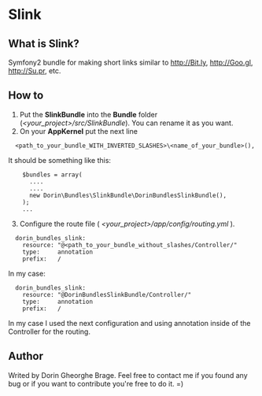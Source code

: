 Slink
====

What is Slink?
----
Symfony2 bundle for making short links similar to http://Bit.ly, http://Goo.gl, http://Su.pr, etc. 

How to
----
1. Put the **SlinkBundle** into the **Bundle** folder (*<your_project>/src/SlinkBundle*). You can rename it as you want.
2. On your **AppKernel** put the next line
```
  <path_to_your_bundle_WITH_INVERTED_SLASHES>\<name_of_your_bundle>(),
```
It should be something like this:

```
    $bundles = array(
      ....  
      ....
      new Dorin\Bundles\SlinkBundle\DorinBundlesSlinkBundle(),
    );
    ...
```

3. Configure the route file ( *<your_project>/app/config/routing.yml* ).
```
  dorin_bundles_slink:
    resource: "@<path_to_your_bundle_without_slashes/Controller/"
    type:     annotation
    prefix:   /
```
In my case: 
```
  dorin_bundles_slink:
    resource: "@DorinBundlesSlinkBundle/Controller/"
    type:     annotation
    prefix:   /
```
In my case I used the next configuration and using annotation inside of the Controller for the routing. 

Author
----
Writed by Dorin Gheorghe Brage. Feel free to contact me if you found any bug or if you want to contribute you're free to do it. =)
